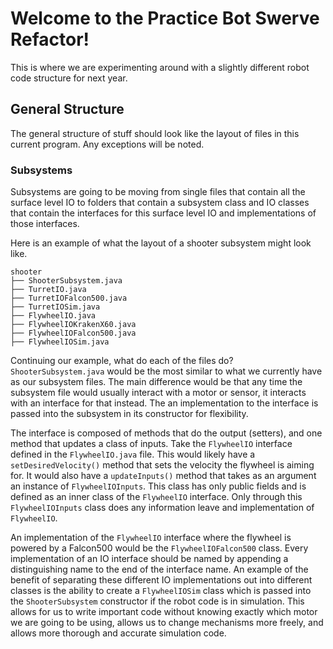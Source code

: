 # Welcome to the Practice Bot Swerve Refactor!
This is where we are experimenting around with a slightly different robot code structure for next year.

## General Structure

The general structure of stuff should look like the layout of files in this current program. Any exceptions will be noted.

### Subsystems

Subsystems are going to be moving from single files that contain all the surface level IO to folders that contain a subsystem class and IO classes that contain the interfaces for this surface level IO and implementations of those interfaces.

Here is an example of what the layout of a shooter subsystem might look like.

```
shooter
├── ShooterSubsystem.java
├── TurretIO.java
├── TurretIOFalcon500.java
├── TurretIOSim.java
├── FlywheelIO.java
├── FlywheelIOKrakenX60.java
├── FlywheelIOFalcon500.java
├── FlywheelIOSim.java
```

Continuing our example, what do each of the files do? `ShooterSubsystem.java` would be the most similar to what we currently have as our subsystem files. The main difference would be that any time the subsystem file would usually interact with a motor or sensor, it interacts with an interface for that instead. The an implementation to the interface is passed into the subsystem in its constructor for flexibility.

The interface is composed of methods that do the output (setters), and one method that updates a class of inputs. Take the `FlywheelIO` interface defined in the `FlywheelIO.java` file. This would likely have a `setDesiredVelocity()` method that sets the velocity the flywheel is aiming for. It would also have a `updateInputs()` method that takes as an argument an instance of `FlywheelIOInputs`. This class has only public fields and is defined as an inner class of the `FlywheelIO` interface. Only through this `FlywheelIOInputs` class does any information leave and implementation of `FlywheelIO`.

An implementation of the `FlywheelIO` interface where the flywheel is powered by a Falcon500 would be the `FlywheelIOFalcon500` class. Every implementation of an IO interface should be named by appending a distinguishing name to the end of the interface name. An example of the benefit of separating these different IO implementations out into different classes is the ability to create a `FlywheelIOSim` class which is passed into the `ShooterSubsystem` constructor if the robot code is in simulation. This allows for us to write important code without knowing exactly which motor we are going to be using, allows us to change mechanisms more freely, and allows more thorough and accurate simulation code.

